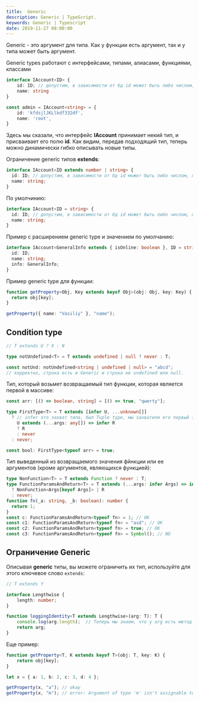 ```yaml
---
title:  Generic
description: Generic | TypeScript.
keywords: Generic | Typescript
date: 2019-11-27 08:00:00
---
```


Generic - это аргумент для типа. Как у функции есть аргумент, так и у типа может быть аргумент.

Generic types работают с интерфейсами, типами, алиасами, функциями, классами

```typescript
interface IAccount<ID> {
    id: ID; // допустим, в зависимости от бд id может быть либо числом, либо строкой
    name: string
}

const admin = IAccount<string> = {
    id: 'kfdsjlJKLlkdf332df',
    name: 'root',
}
```

Здесь мы сказали, что интерфейс **IAccount** принимает некий тип, и присваивает его полю **id**. Как видим, передав подходящий тип, теперь можно динамически гибко описывать новые типы.

Ограничение generic типов **extends**:

```typescript
interface IAccount<ID extends number | string> {
  id: ID; // допустим, в зависимости от бд id может быть либо числом, либо строкой
  name: string;
}
```

По умолчинию:

```typescript
interface IAccount<ID = string> {
  id: ID; // допустим, в зависимости от бд id может быть либо числом, либо строкой
  name: string;
}
```

Пример с расширением generic type и значением по умолчанию:

```typescript
interface IAccount<GeneralInfo extends { isOnline: boolean }, ID = string> {
  id: ID;
  name: string;
  info: GeneralInfo;
}
```

Пример generic type для функции:

```typescript
function getProperty<Obj, Key extends keyof Obj>(obj: Obj, key: Key) {
  return obj[key];
}

getProperty({ name: "Vasiliy" }, "name");
```

## Condition type

```typescript
// T extends U ? X : N

type notUndefined<T> = T extends undefined | null ? never : T;

const notUnd: notUndefined<string | undefined | null> = "abcd";
// корректно, строка есть в Generic и строка не undefined или null.
```

Тип, который возьмет возвращаемый тип функции, которая является первой в массиве:

```typescript
const arr: [() => boolean, string] = [() => true, "qwerty"];

type FirstType<T> = T extends [infer U, ...unknown[]]
  ? // infer это захват типа, был Tuple type, мы захватили его первый элемент
    U extends (...args: any[]) => infer R
    ? R
    : never
  : never;

const bool: FirstType<typeof arr> = true;
```

Тип выведенный из возвращаемого значения фйнкции или ее аргументов (кроме аргументов, являющихся функцией):

```typescript
type NonFunction<T> = T extends Function ? never : T;
type FunctionParamsAndReturn<T> = T extends (...args: infer Args) => infer R
  ? NonFunction<Args[keyof Args]> | R
  : never;
function fn(_a: string, _b: boolean): number {
  return 1;
}
const c: FunctionParamsAndReturn<typeof fn> = 1; // OK
const c1: FunctionParamsAndReturn<typeof fn> = "asd"; // OK
const c2: FunctionParamsAndReturn<typeof fn> = true; // OK
const c3: FunctionParamsAndReturn<typeof fn> = Symbol(); // NO
```

## Ограничение Generic

Описывая **generic** типы, вы можете ограничить их тип, используйте для этого ключевое слово ```extends```:

```typescript
// T extends Y

interface Lengthwise {
    length: number;
}

function loggingIdentity<T extends Lengthwise>(arg: T): T {
    console.log(arg.length);  // Теперь мы знаем, что у arg есть метод kength
    return arg;
}
```

Еще пример:

```typescript
function getProperty<T, K extends keyof T>(obj: T, key: K) {
    return obj[key];
}

let x = { a: 1, b: 2, c: 3, d: 4 };

getProperty(x, "a"); // okay
getProperty(x, "m"); // error: Argument of type 'm' isn't assignable to 'a' | 'b' | 'c' | 'd'.
```